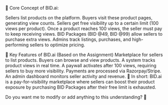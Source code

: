 🌟 Core Concept of BID.ai:

Sellers list products on the platform.
Buyers visit these product pages, generating view counts.
Sellers get free visibility up to a certain limit (100 views per product).
Once a product reaches 100 views, the seller must pay to keep receiving views.
BID Packages (BID @49, BID @99) allow sellers to purchase extra views.
Admins track listings, purchases, and high-performing sellers to optimize pricing.


📌 Key Features of BID.ai (Based on the Assignment)
Marketplace for sellers to list products.
Buyers can browse and view products.
A system tracks product views in real time.
A paywall activates after 100 views, requiring sellers to buy more visibility.
Payments are processed via Razorpay/Stripe.
An admin dashboard monitors seller activity and revenue.
🔹 In short: BID.ai is a pay-for-visibility marketplace where sellers can boost their product exposure by purchasing BID Packages after their free limit is exhausted.

Do you want me to modify or add anything to this understanding? 🚀
